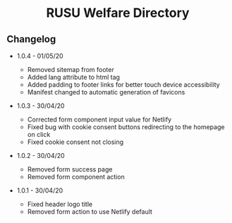 <h1 align="center">RUSU Welfare Directory</h1>

## Changelog
* 1.0.4 - 01/05/20
    - Removed sitemap from footer
    - Added lang attribute to html tag
    - Added padding to footer links for better touch device accessibility
    - Manifest changed to automatic generation of favicons

* 1.0.3 - 30/04/20
    - Corrected form component input value for Netlify
    - Fixed bug with cookie consent buttons redirecting to the homepage on click
    - Fixed cookie consent not closing

* 1.0.2 - 30/04/20
    - Removed form success page
    - Removed form component action

* 1.0.1 - 30/04/20
    - Fixed header logo title
    - Removed form action to use Netlify default